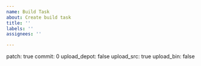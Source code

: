```yaml
---
name: Build Task
about: Create build task
title: ''
labels: ''
assignees: ''

---
```


patch: true
commit: 0
upload_depot: false
upload_src: true
upload_bin: false

